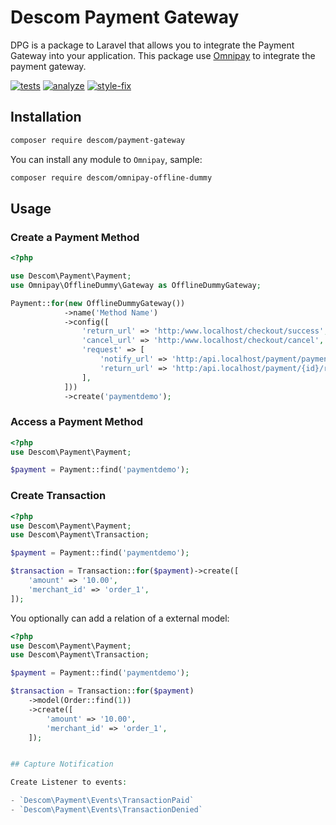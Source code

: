 # Descom Payment Gateway

DPG is a package to Laravel that allows you to integrate the Payment Gateway into your application.
This package use [Omnipay](https://github.com/thephpleague/omnipay) to integrate the payment gateway.

[![tests](https://github.com/descom-es/payment-gateway/actions/workflows/tests.yml/badge.svg)](https://github.com/descom-es/payment-gateway/actions/workflows/tests.yml)
[![analyze](https://github.com/descom-es/payment-gateway/actions/workflows/analyse.yml/badge.svg)](https://github.com/descom-es/payment-gateway/actions/workflows/analyse.yml)
[![style-fix](https://github.com/descom-es/payment-gateway/actions/workflows/style-fix.yml/badge.svg)](https://github.com/descom-es/payment-gateway/actions/workflows/style-fix.yml)

## Installation

```sh
composer require descom/payment-gateway
```

You can install any module to `Omnipay`, sample:

```sh
composer require descom/omnipay-offline-dummy
```

## Usage

### Create a Payment Method

```php
<?php

use Descom\Payment\Payment;
use Omnipay\OfflineDummy\Gateway as OfflineDummyGateway;

Payment::for(new OfflineDummyGateway())
            ->name('Method Name')
            ->config([
                'return_url' => 'http:/www.localhost/checkout/success',
                'cancel_url' => 'http:/www.localhost/checkout/cancel',
                'request' => [
                    'notify_url' => 'http:/api.localhost/payment/paymentdemo/notify',
                    'return_url' => 'http:/api.localhost/payment/{id}/redirect',
                ],
            ]))
            ->create('paymentdemo');
```

### Access a Payment Method

```php
<?php
use Descom\Payment\Payment;

$payment = Payment::find('paymentdemo');
```

### Create Transaction

```php
<?php
use Descom\Payment\Payment;
use Descom\Payment\Transaction;

$payment = Payment::find('paymentdemo');

$transaction = Transaction::for($payment)->create([
    'amount' => '10.00',
    'merchant_id' => 'order_1',
]);
```

You optionally can add a relation of a external model:

```php
<?php
use Descom\Payment\Payment;
use Descom\Payment\Transaction;

$payment = Payment::find('paymentdemo');

$transaction = Transaction::for($payment)
    ->model(Order::find(1))
    ->create([
        'amount' => '10.00',
        'merchant_id' => 'order_1',
    ]);
```

```php

## Capture Notification

Create Listener to events:

- `Descom\Payment\Events\TransactionPaid`
- `Descom\Payment\Events\TransactionDenied`
